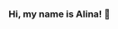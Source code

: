 ### Hi, my name is Alina! 👋

<!--
**A1inka/a1inka** is a ✨ _special_ ✨ repository because its `README.md` (this file) appears on your GitHub profile.
I'm a beginner back-end developer. I'm skilled in a variety of technologies, including Kotlin, Java and Python. 
💥 I can write clean code that is easy to understand, which is very important when reading the code and making changes to it by other developers.
🤔 Problem-solving is one of my strengths, and I enjoy tackling challenging coding issues and finding elegant solutions to complex problems.
🌟 Collaboration is key to my approach, and I thrive in team environments where I can learn from my peers and contribute to a shared vision.
📫 If you are interested in working with me or just want to talk about front-end development, write to me:
-->
